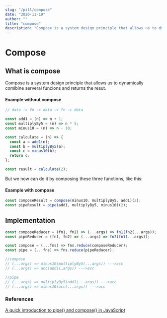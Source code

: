 ```yaml
---
slug: "/pill/compose"
date: "2020-11-19"
author: ""
title: "compose"
description: "Compose is a system design principle that allows us to dynamically comibine serveral funcions and returns the resut."
---
```


# Compose

## What is compose

Compose is a system design principle that allows us to dynamically comibine serveral funcions and returns the resut.

#### Example without compose

```js
// data -> fn -> data -> fn -> data

const add1 = (n) => n + 1;
const multiplyBy5 = (n) => n * 5;
const minus10 = (n) => n - 10;

const calculate = (n) => {
  const a = add1(n);
  const b = multiplyBy5(a);
  const c = minus10(b);
  return c;
};

const result = calculate(2);
```

But we now can do it by composing these three functions, like this:

#### Example with compose

```js
const composeResult = compose(minus10, multiplyBy5, add1)(2);
const pipeResult = pipe(add1, multiplyBy5, minus10)(2);
```

## Implementation

```js
const composeReducer = (fn1, fn2) => (...args) => fn1(fn2(...args));
const pipeReducer = (fn1, fn2) => (...args) => fn2(fn1(...args));

const compose = (...fns) => fns.reduce(composeReducer);
const pipe = (...fns) => fns.reduce(pipeReducer);

//compose
// (...args) => minus10(multiplyBy5(...args)) --->acc
// (...args) => acc(add1(…args)) --->acc

//pipe
// (...args) => multiplyBy5(add1(...args)) --->acc
// (...args) => minus10(acc(...args)) --->acc
```

### References

[A quick introduction to pipe() and compose() in JavaScript](https://medium.com/free-code-camp/pipe-and-compose-in-javascript-5b04004ac937)
